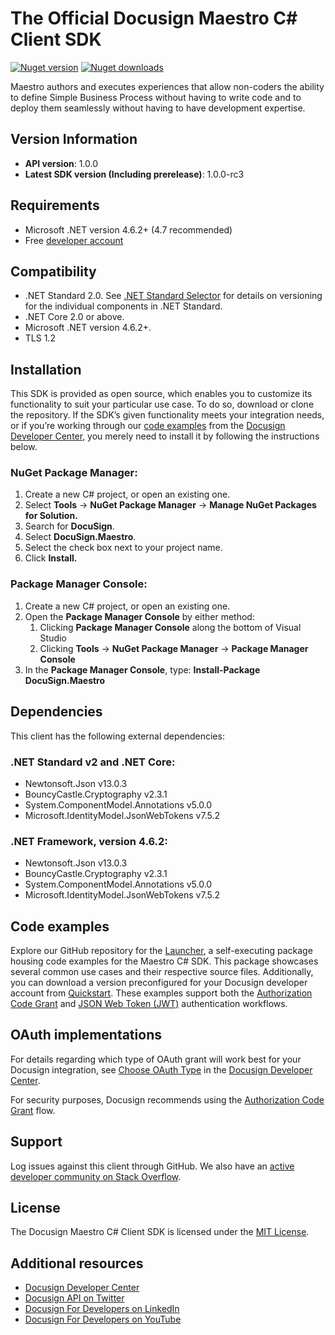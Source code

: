 # The Official Docusign Maestro C# Client SDK

[![Nuget version][nuget-image]][nuget-url]
[![Nuget downloads][downloads-image]][downloads-url]

Maestro authors and executes experiences that allow non-coders the ability to define Simple Business Process without having to write code and to deploy them seamlessly without having to have development expertise.

## Version Information
- **API version**: 1.0.0
- **Latest SDK version (Including prerelease)**: 1.0.0-rc3

## Requirements
*   Microsoft .NET version 4.6.2+ (4.7 recommended)
*   Free [developer account](https://go.docusign.com/o/sandbox/?postActivateUrl=https://developers.docusign.com/)

## Compatibility
*   .NET Standard 2.0. See [.NET Standard Selector](https://immo.landwerth.net/netstandard-versions/) for details on versioning for the individual components in .NET Standard.
*   .NET Core 2.0 or above.
*   Microsoft .NET version 4.6.2+.
*   TLS 1.2

## Installation
This SDK is provided as open source, which enables you to customize its functionality to suit your particular use case. To do so, download or clone the repository. If the SDK’s given functionality meets your integration needs, or if you’re working through our [code examples](https://developers.docusign.com/docs/maestro-api/how-to/) from the [Docusign Developer Center](https://developers.docusign.com/), you merely need to install it by following the instructions below.

### NuGet Package Manager:
1. Create a new C# project, or open an existing one.
2. Select **Tools** -> **NuGet Package Manager** -> **Manage NuGet Packages for Solution.**
3. Search for **DocuSign**.
4. Select **DocuSign.Maestro**.
5. Select the check box next to your project name.
6. Click **Install.**

### Package Manager Console:
1. Create a new C# project, or open an existing one.
2. Open the **Package Manager Console** by either method:
   1. Clicking **Package Manager Console** along the bottom of Visual Studio
   2. Clicking **Tools** -> **NuGet Package Manager** -> **Package Manager Console**
3. In the **Package Manager Console**, type: **Install-Package DocuSign.Maestro**

## Dependencies
This client has the following external dependencies:

### .NET Standard v2 and .NET Core:
*   Newtonsoft.Json v13.0.3
*   BouncyCastle.Cryptography v2.3.1
*   System.ComponentModel.Annotations v5.0.0
*   Microsoft.IdentityModel.JsonWebTokens v7.5.2

### .NET Framework, version 4.6.2:
*   Newtonsoft.Json v13.0.3
*   BouncyCastle.Cryptography v2.3.1
*   System.ComponentModel.Annotations v5.0.0
*   Microsoft.IdentityModel.JsonWebTokens v7.5.2

## Code examples
Explore our GitHub repository for the [Launcher](https://github.com/docusign/code-examples-csharp/), a self-executing package housing code examples for the Maestro C# SDK. This package showcases several common use cases and their respective source files. Additionally, you can download a version preconfigured for your Docusign developer account from [Quickstart](https://developers.docusign.com/docs/esign-rest-api/quickstart/). These examples support both the [Authorization Code Grant](https://developers.docusign.com/platform/auth/authcode/) and [JSON Web Token (JWT)](https://developers.docusign.com/platform/auth/jwt/) authentication workflows.

## OAuth implementations
For details regarding which type of OAuth grant will work best for your Docusign integration, see [Choose OAuth Type](https://developers.docusign.com/platform/auth/choose/) in the [Docusign Developer Center](https://developers.docusign.com/).

For security purposes, Docusign recommends using the [Authorization Code Grant](https://developers.docusign.com/platform/auth/authcode/) flow.

## Support
Log issues against this client through GitHub. We also have an [active developer community on Stack Overflow](https://stackoverflow.com/questions/tagged/docusignapi).

## License
The Docusign Maestro C# Client SDK is licensed under the [MIT License](https://github.com/docusign/docusign-maestro-csharp-client/blob/master/LICENSE).

## Additional resources
*   [Docusign Developer Center](https://developers.docusign.com/)
*   [Docusign API on Twitter](https://twitter.com/docusignapi)
*   [Docusign For Developers on LinkedIn](https://www.linkedin.com/showcase/docusign-for-developers/)
*   [Docusign For Developers on YouTube](https://www.youtube.com/channel/UCJSJ2kMs_qeQotmw4-lX2NQ)

[nuget-image]: https://img.shields.io/nuget/v/DocuSign.Maestro.svg?style=flat
[nuget-url]: https://www.nuget.org/packages/DocuSign.Maestro
[downloads-image]: https://img.shields.io/nuget/dt/DocuSign.Maestro.svg?style=flat
[downloads-url]: https://www.nuget.org/packages/DocuSign.Maestro
